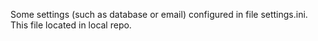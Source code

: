 Some settings (such as database or email) configured in file settings.ini. This file located in local repo. 

